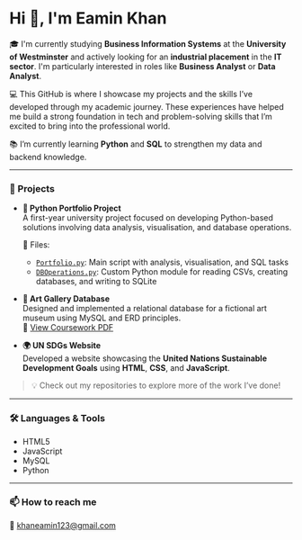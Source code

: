 # Hi 👋, I'm Eamin Khan

🎓 I'm currently studying **Business Information Systems** at the **University of Westminster** and actively looking for an **industrial placement** in the **IT sector**. I'm particularly interested in roles like **Business Analyst** or **Data Analyst**.

💻 This GitHub is where I showcase my projects and the skills I’ve developed through my academic journey. These experiences have helped me build a strong foundation in tech and problem-solving skills that I’m excited to bring into the professional world.

📚 I’m currently learning **Python** and **SQL** to strengthen my data and backend knowledge.

---

### 🚀 Projects

- **🐍 Python Portfolio Project**  
  A first-year university project focused on developing Python-based solutions involving data analysis, visualisation, and database operations.

  🔗 Files:  
  - [`Portfolio.py`](./Portfolio.py): Main script with analysis, visualisation, and SQL tasks  
  - [`DBOperations.py`](./DBOperations.py): Custom Python module for reading CSVs, creating databases, and writing to SQLite

- **🎨 Art Gallery Database**  
  Designed and implemented a relational database for a fictional art museum using MySQL and ERD principles.  
  📄 [View Coursework PDF](./The%20Art%20Gallery%20Coursework-%20EAMIN%20KHAN.pdf)

- **🌍 UN SDGs Website**  
  Developed a website showcasing the **United Nations Sustainable Development Goals** using **HTML**, **CSS**, and **JavaScript**.

> 💡 Check out my repositories to explore more of the work I’ve done!

---

### 🛠️ Languages & Tools

- HTML5  
- JavaScript  
- MySQL  
- Python  

---

### 📫 How to reach me

📧 khaneamin123@gmail.com
